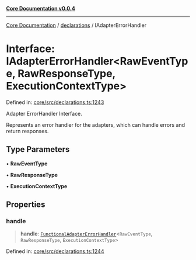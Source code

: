 [**Core Documentation v0.0.4**](../../README.md)

***

[Core Documentation](../../modules.md) / [declarations](../README.md) / IAdapterErrorHandler

# Interface: IAdapterErrorHandler\<RawEventType, RawResponseType, ExecutionContextType\>

Defined in: [core/src/declarations.ts:1243](https://github.com/stonemjs/core/blob/2adc2da4c7e3b5a9f593c198ba7e8ad639651777/src/declarations.ts#L1243)

Adapter ErrorHandler Interface.

Represents an error handler for the adapters, which can handle errors and return responses.

## Type Parameters

• **RawEventType**

• **RawResponseType**

• **ExecutionContextType**

## Properties

### handle

> **handle**: [`FunctionalAdapterErrorHandler`](../type-aliases/FunctionalAdapterErrorHandler.md)\<`RawEventType`, `RawResponseType`, `ExecutionContextType`\>

Defined in: [core/src/declarations.ts:1244](https://github.com/stonemjs/core/blob/2adc2da4c7e3b5a9f593c198ba7e8ad639651777/src/declarations.ts#L1244)
